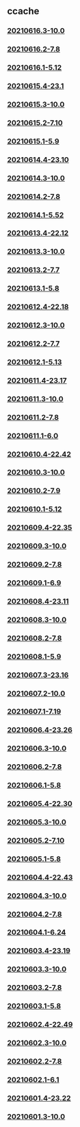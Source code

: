 ## ccache

### [20210616.3-10.0](20210616.3-10.0/index.md)
### [20210616.2-7.8](20210616.2-7.8/index.md)
### [20210616.1-5.12](20210616.1-5.12/index.md)
### [20210615.4-23.1](20210615.4-23.1/index.md)
### [20210615.3-10.0](20210615.3-10.0/index.md)
### [20210615.2-7.10](20210615.2-7.10/index.md)
### [20210615.1-5.9](20210615.1-5.9/index.md)
### [20210614.4-23.10](20210614.4-23.10/index.md)
### [20210614.3-10.0](20210614.3-10.0/index.md)
### [20210614.2-7.8](20210614.2-7.8/index.md)
### [20210614.1-5.52](20210614.1-5.52/index.md)
### [20210613.4-22.12](20210613.4-22.12/index.md)
### [20210613.3-10.0](20210613.3-10.0/index.md)
### [20210613.2-7.7](20210613.2-7.7/index.md)
### [20210613.1-5.8](20210613.1-5.8/index.md)
### [20210612.4-22.18](20210612.4-22.18/index.md)
### [20210612.3-10.0](20210612.3-10.0/index.md)
### [20210612.2-7.7](20210612.2-7.7/index.md)
### [20210612.1-5.13](20210612.1-5.13/index.md)
### [20210611.4-23.17](20210611.4-23.17/index.md)
### [20210611.3-10.0](20210611.3-10.0/index.md)
### [20210611.2-7.8](20210611.2-7.8/index.md)
### [20210611.1-6.0](20210611.1-6.0/index.md)
### [20210610.4-22.42](20210610.4-22.42/index.md)
### [20210610.3-10.0](20210610.3-10.0/index.md)
### [20210610.2-7.9](20210610.2-7.9/index.md)
### [20210610.1-5.12](20210610.1-5.12/index.md)
### [20210609.4-22.35](20210609.4-22.35/index.md)
### [20210609.3-10.0](20210609.3-10.0/index.md)
### [20210609.2-7.8](20210609.2-7.8/index.md)
### [20210609.1-6.9](20210609.1-6.9/index.md)
### [20210608.4-23.11](20210608.4-23.11/index.md)
### [20210608.3-10.0](20210608.3-10.0/index.md)
### [20210608.2-7.8](20210608.2-7.8/index.md)
### [20210608.1-5.9](20210608.1-5.9/index.md)
### [20210607.3-23.16](20210607.3-23.16/index.md)
### [20210607.2-10.0](20210607.2-10.0/index.md)
### [20210607.1-7.19](20210607.1-7.19/index.md)
### [20210606.4-23.26](20210606.4-23.26/index.md)
### [20210606.3-10.0](20210606.3-10.0/index.md)
### [20210606.2-7.8](20210606.2-7.8/index.md)
### [20210606.1-5.8](20210606.1-5.8/index.md)
### [20210605.4-22.30](20210605.4-22.30/index.md)
### [20210605.3-10.0](20210605.3-10.0/index.md)
### [20210605.2-7.10](20210605.2-7.10/index.md)
### [20210605.1-5.8](20210605.1-5.8/index.md)
### [20210604.4-22.43](20210604.4-22.43/index.md)
### [20210604.3-10.0](20210604.3-10.0/index.md)
### [20210604.2-7.8](20210604.2-7.8/index.md)
### [20210604.1-6.24](20210604.1-6.24/index.md)
### [20210603.4-23.19](20210603.4-23.19/index.md)
### [20210603.3-10.0](20210603.3-10.0/index.md)
### [20210603.2-7.8](20210603.2-7.8/index.md)
### [20210603.1-5.8](20210603.1-5.8/index.md)
### [20210602.4-22.49](20210602.4-22.49/index.md)
### [20210602.3-10.0](20210602.3-10.0/index.md)
### [20210602.2-7.8](20210602.2-7.8/index.md)
### [20210602.1-6.1](20210602.1-6.1/index.md)
### [20210601.4-23.22](20210601.4-23.22/index.md)
### [20210601.3-10.0](20210601.3-10.0/index.md)

